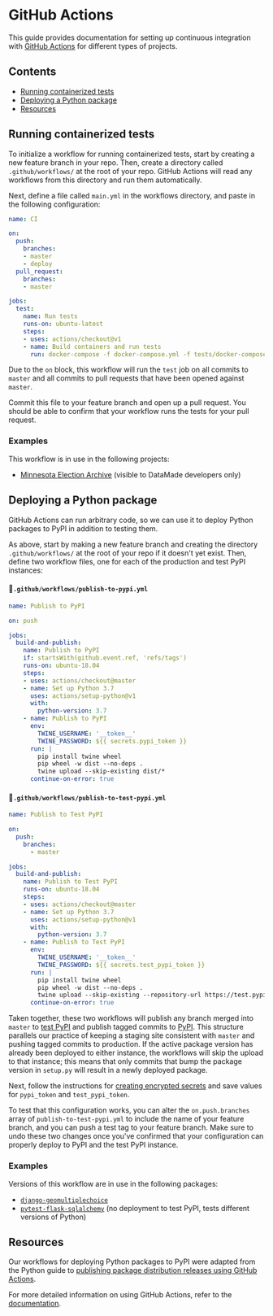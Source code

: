 # GitHub Actions

This guide provides documentation for setting up continuous integration with [GitHub Actions](https://help.github.com/en/actions) for different types of projects.

## Contents

- [Running containerized tests](#running-containerized-tests)
- [Deploying a Python package](#deploying-a-python-package)
- [Resources](#resources)

## Running containerized tests

To initialize a workflow for running containerized tests, start by creating a new feature branch in your repo. Then, create a directory called `.github/workflows/` at the root of your repo. GitHub Actions will read any workflows from this directory and run them automatically.

Next, define a file called `main.yml` in the workflows directory, and paste in the following configuration:

```yaml
name: CI

on:
  push:
    branches:
    - master
    - deploy
  pull_request:
    branches:
    - master

jobs:
  test:
    name: Run tests
    runs-on: ubuntu-latest
    steps:
    - uses: actions/checkout@v1
    - name: Build containers and run tests
      run: docker-compose -f docker-compose.yml -f tests/docker-compose.yml run --rm app
```

Due to the `on` block, this workflow will run the `test` job on all commits to `master` and all commits to pull requests that have been opened against `master`.

Commit this file to your feature branch and open up a pull request. You should be able to confirm that your workflow runs the tests for your pull request.

### Examples

This workflow is in use in the following projects:

- [Minnesota Election Archive](https://github.com/datamade/mn-election-archive) (visible to DataMade developers only)

## Deploying a Python package

GitHub Actions can run arbitrary code, so we can use it to deploy Python packages to PyPI in addition to testing them.

As above, start by making a new feature branch and creating the directory `.github/workflows/` at the root of your repo if it doesn't yet exist. Then, define two workflow files, one for each of the production and test PyPI instances:

#### 📄`.github/workflows/publish-to-pypi.yml`

```yaml
name: Publish to PyPI

on: push

jobs:
  build-and-publish:
    name: Publish to PyPI
    if: startsWith(github.event.ref, 'refs/tags')
    runs-on: ubuntu-18.04
    steps:
    - uses: actions/checkout@master
    - name: Set up Python 3.7
      uses: actions/setup-python@v1
      with:
        python-version: 3.7
    - name: Publish to PyPI
      env:
        TWINE_USERNAME: '__token__'
        TWINE_PASSWORD: ${{ secrets.pypi_token }}
      run: |
        pip install twine wheel
        pip wheel -w dist --no-deps .
        twine upload --skip-existing dist/*
      continue-on-error: true
```

#### 📄`.github/workflows/publish-to-test-pypi.yml`

```yaml
name: Publish to Test PyPI

on:
  push:
    branches:
      - master

jobs:
  build-and-publish:
    name: Publish to Test PyPI
    runs-on: ubuntu-18.04
    steps:
    - uses: actions/checkout@master
    - name: Set up Python 3.7
      uses: actions/setup-python@v1
      with:
        python-version: 3.7
    - name: Publish to Test PyPI
      env:
        TWINE_USERNAME: '__token__'
        TWINE_PASSWORD: ${{ secrets.test_pypi_token }}
      run: |
        pip install twine wheel
        pip wheel -w dist --no-deps .
        twine upload --skip-existing --repository-url https://test.pypi.org/legacy/ dist/*
      continue-on-error: true
```

Taken together, these two workflows will publish any branch merged into `master` to [test PyPI](https://test.pypi.org/) and publish tagged commits to [PyPI](https://pypi.org/). This structure parallels our practice of keeping a staging site consistent with `master` and pushing tagged commits to production. If the active package version has already been deployed to either instance, the workflows will skip the upload to that instance; this means that only commits that bump the package version in `setup.py` will result in a newly deployed package.

Next, follow the instructions for [creating encrypted secrets](https://help.github.com/en/actions/automating-your-workflow-with-github-actions/creating-and-using-encrypted-secrets#creating-encrypted-secrets) and save values for `pypi_token` and `test_pypi_token`.

To test that this configuration works, you can alter the `on.push.branches` array of `publish-to-test-pypi.yml` to include the name of your feature branch, and you can push a test tag to your feature branch. Make sure to undo these two changes once you've confirmed that your configuration can properly deploy to PyPI and the test PyPI instance.

### Examples

Versions of this workflow are in use in the following packages:

- [`django-geomultiplechoice`](https://github.com/datamade/django-geomultiplechoice/)
- [`pytest-flask-sqlalchemy`](https://github.com/jeancochrane/pytest-flask-sqlalchemy) (no deployment to test PyPI, tests different versions of Python)

## Resources

Our workflows for deploying Python packages to PyPI were adapted from the Python guide to [publishing package distribution releases using GitHub Actions](https://packaging.python.org/guides/publishing-package-distribution-releases-using-github-actions-ci-cd-workflows).

For more detailed information on using GitHub Actions, refer to the [documentation](https://help.github.com/en/actions).

